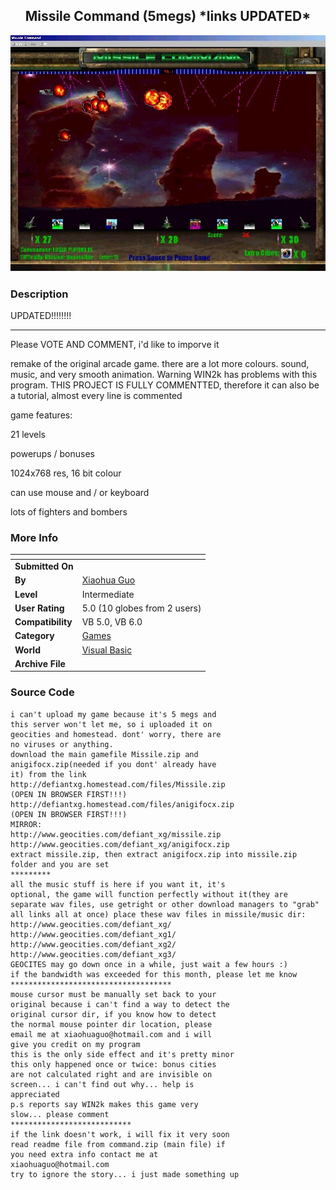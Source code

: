 ﻿<div align="center">

## Missile Command \(5megs\)  \*links UPDATED\*

<img src="PIC2001981559433595.jpg">
</div>

### Description

UPDATED!!!!!!!!

----

Please VOTE AND COMMENT, i'd like to imporve it

remake of the original arcade game. there are a lot more colours. sound, music, and very smooth animation. Warning WIN2k has problems with this program. THIS PROJECT IS FULLY COMMENTTED, therefore it can also be a tutorial, almost every line is commented

game features:

21 levels

powerups / bonuses

1024x768 res, 16 bit colour

can use mouse and / or keyboard

lots of fighters and bombers
 
### More Info
 


<span>             |<span>
---                |---
**Submitted On**   |
**By**             |[Xiaohua Guo](https://github.com/Planet-Source-Code/PSCIndex/blob/master/ByAuthor/xiaohua-guo.md)
**Level**          |Intermediate
**User Rating**    |5.0 (10 globes from 2 users)
**Compatibility**  |VB 5\.0, VB 6\.0
**Category**       |[Games](https://github.com/Planet-Source-Code/PSCIndex/blob/master/ByCategory/games__1-38.md)
**World**          |[Visual Basic](https://github.com/Planet-Source-Code/PSCIndex/blob/master/ByWorld/visual-basic.md)
**Archive File**   |[](https://github.com/Planet-Source-Code/xiaohua-guo-missile-command-5megs-links-updated__1-27078/archive/master.zip)





### Source Code

```
i can't upload my game because it's 5 megs and
this server won't let me, so i uploaded it on
geocities and homestead. dont' worry, there are
no viruses or anything.
download the main gamefile Missile.zip and
anigifocx.zip(needed if you dont' already have
it) from the link
http://defiantxg.homestead.com/files/Missile.zip
(OPEN IN BROWSER FIRST!!!)
http://defiantxg.homestead.com/files/anigifocx.zip
(OPEN IN BROWSER FIRST!!!)
MIRROR:
http://www.geocities.com/defiant_xg/missile.zip
http://www.geocities.com/defiant_xg/anigifocx.zip
extract missile.zip, then extract anigifocx.zip into missile.zip folder and you are set
*********
all the music stuff is here if you want it, it's
optional, the game will function perfectly without it(they are separate wav files, use getright or other download managers to "grab" all links all at once) place these wav files in missile/music dir:
http://www.geocities.com/defiant_xg/
http://www.geocities.com/defiant_xg1/
http://www.geocities.com/defiant_xg2/
http://www.geocities.com/defiant_xg3/
GEOCITES may go down once in a while, just wait a few hours :)
if the bandwidth was exceeded for this month, please let me know
************************************
mouse cursor must be manually set back to your
original because i can't find a way to detect the
original cursor dir, if you know how to detect
the normal mouse pointer dir location, please
email me at xiaohuaguo@hotmail.com and i will
give you credit on my program
this is the only side effect and it's pretty minor
this only happened once or twice: bonus cities
are not calculated right and are invisible on
screen... i can't find out why... help is
appreciated
p.s reports say WIN2k makes this game very
slow... please comment
***************************
if the link doesn't work, i will fix it very soon
read readme file from command.zip (main file) if
you need extra info contact me at
xiaohuaguo@hotmail.com
try to ignore the story... i just made something up
```


